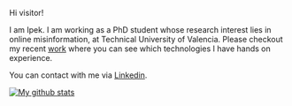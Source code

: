 Hi visitor!

I am Ipek. I am working as a PhD student whose research interest lies in online misinformation, at Technical University of Valencia.
Please checkout my recent [work](https://github.com/isspek/FakeNewsDetectionFramework) where you can see which technologies I have hands on experience.

You can contact with me via [Linkedin](https://www.linkedin.com/in/ipekbaris/). 

[![My github stats](https://github-readme-stats.vercel.app/api?username=isspek)](https://github.com/isspek/github-readme-stats)
